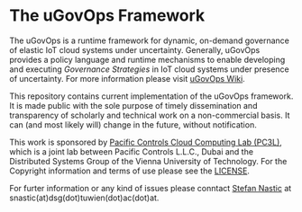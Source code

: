 The uGovOps Framework 
======
The uGovOps is a runtime framework for dynamic, on-demand governance of elastic IoT cloud systems under uncertainty.
Generally, uGovOps provides a policy language and runtime mechanisms to enable developing and executing *Governance Strategies* in IoT cloud systems under presence of uncertainty. For more information please visit [uGovOps Wiki][2].

This repository contains current implementation of the uGovOps framework. It is made public with the sole purpose of timely dissemination and transparency of scholarly and technical work on a non-commercial basis. It can (and most likely will) change in the future, without notification.

This work is sponsored by [Pacific Controls Cloud Computing Lab (PC3L)](http://pcccl.infosys.tuwien.ac.at/), which is a joint lab between Pacific Controls L.L.C., Dubai and the Distributed Systems Group of the Vienna University of Technology.
For the Copyright information and terms of use please see the [LICENSE](https://github.com/tuwiendsg/GovOps/blob/master/LICENSE).

For furter information or any kind of issues please conntact [Stefan Nastic][1] at snastic(at)dsg(dot)tuwien(dot)ac(dot)at.



  [1]:http://dsg.tuwien.ac.at/staff/snastic/
  [2]:/tuwiendsg/uGovOps/wiki/Overview-of-uGovOps
